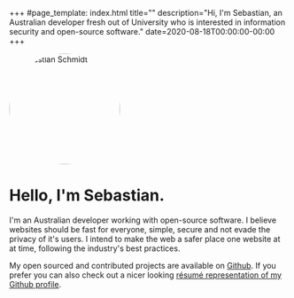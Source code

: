 +++
#page_template: index.html
title=""
description="Hi, I'm Sebastian, an Australian developer fresh out of University who is interested in information security and open-source software."
date=2020-08-18T00:00:00-00:00
+++
<div style="height: 200px">
    <img src='/images/1.jpg' alt='Sebastian Schmidt' width='200' height='200' style='margin: 0 auto;border-radius: 50%'>
</div>

<div class="reveal">
  <h1>Hello, I'm Sebastian.</h1>
  <p>I'm an Australian developer working with open-source software. I believe websites should be fast for everyone, simple, secure and not evade the privacy of it's users. I intend to make the web a safer place one website at at time, following the industry's best practices.</p>

  <p>My open sourced and contributed projects are available on <a href="https://github.com/publicarray/">Github</a>. If you prefer you can also check out a nicer looking <a href="https://resume.github.io/?publicarray">résumé representation of my Github profile</a>.</p>
</div>

